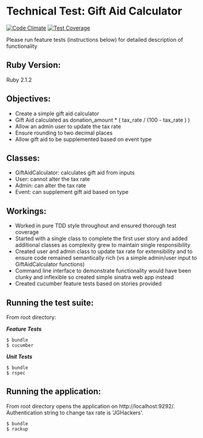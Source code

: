 Technical Test: Gift Aid Calculator
===================================

[![Code Climate](https://codeclimate.com/github/foxjerem/gift-aid-calculator/badges/gpa.svg)](https://codeclimate.com/github/foxjerem/gift-aid-calculator) [![Test Coverage](https://codeclimate.com/github/foxjerem/gift-aid-calculator/badges/coverage.svg)](https://codeclimate.com/github/foxjerem/gift-aid-calculator)

Please run feature tests (instructions below) for detailed description of functionality

Ruby Version:
-------------
Ruby 2.1.2

Objectives:
-----------
- Create a simple gift aid calculator
- Gift Aid calculated as donation_amount * ( tax_rate / (100 - tax_rate ) )
- Allow an admin user to update the tax rate
- Ensure rounding to two decimal places
- Allow gift aid to be supplemented based on event type

Classes:
--------
- GiftAidCalculator: calculates gift aid from inputs
- User: cannot alter the tax rate
- Admin: can alter the tax rate
- Event: can supplement gift aid based on type

Workings:
---------
- Worked in pure TDD style throughout and ensured thorough test coverage
- Started with a single class to complete the first user story and added additional classes as complexity grew to maintain single responsibility
- Created user and admin class to update tax rate for extensibility and to ensure code remained semantically rich (vs a simple admin/user input to GiftAidCalculator functions)
- Command line interface to demonstrate functionality would have been clunky and inflexible so created simple sinatra web app instead
- Created cucumber feature tests based on stories provided

Running the test suite:
-----------------------
From root directory:

***Feature Tests***
```shell
$ bundle
$ cucumber
```

***Unit Tests***
```shell
$ bundle
$ rspec
```

Running the application:
------------------------
From root directory opens the application on http://localhost:9292/. Authentication string to change tax rate is 'JGHackers'.

```shell
$ bundle
$ rackup 
```

